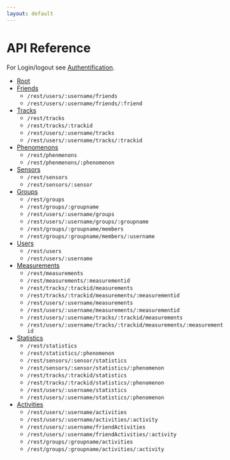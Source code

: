 ```yaml
---
layout: default
---
```

# API Reference
For Login/logout see [Authentification](authentification).

* [Root](root)
* [Friends](friends)
    * `/rest/users/:username/friends`
    * `/rest/users/:username/friends/:friend`
* [Tracks](tracks)
    * `/rest/tracks`
    * `/rest/tracks/:trackid`
    * `/rest/users/:username/tracks`
    * `/rest/users/:username/tracks/:trackid`
* [Phenomenons](phenomenons)
    * `/rest/phenmenons`
    * `/rest/phenmenons/:phenomenon`
* [Sensors](sensors)
    * `/rest/sensors`
    * `/rest/sensors/:sensor`
* [Groups](groups)
    * `/rest/groups`
    * `/rest/groups/:groupname`
    * `/rest/users/:username/groups`
    * `/rest/users/:username/groups/:groupname`
    * `/rest/groups/:groupname/members`
    * `/rest/groups/:groupname/members/:username`
* [Users](users)
    * `/rest/users`
    * `/rest/users/:username`
* [Measurements](measurements)
    * `/rest/measurements`
    * `/rest/measurements/:measurementid`
    * `/rest/tracks/:trackid/measurements`
    * `/rest/tracks/:trackid/measurements/:measurementid`
    * `/rest/users/:username/measurements`
    * `/rest/users/:username/measurements/:measurementid`
    * `/rest/users/:username/tracks/:trackid/measurements`
    * `/rest/users/:username/tracks/:trackid/measurements/:measurementid`
* [Statistics](statistics)
    * `/rest/statistics`
    * `/rest/statistics/:phenomenon`
    * `/rest/sensors/:sensor/statistics`
    * `/rest/sensors/:sensor/statistics/:phenomenon`
    * `/rest/tracks/:trackid/statistics`
    * `/rest/tracks/:trackid/statistics/:phenomenon`
    * `/rest/users/:username/statistics`
    * `/rest/users/:username/statistics/:phenomenon`
* [Activities](activities)
    * `/rest/users/:username/activities`
    * `/rest/users/:username/activities/:activity`
    * `/rest/users/:username/friendActivities`
    * `/rest/users/:username/friendActivities/:activity`
    * `/rest/groups/:groupname/activities`
    * `/rest/groups/:groupname/activities/:activity`
